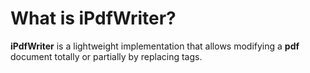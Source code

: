 
# What is iPdfWriter?
**iPdfWriter** is a lightweight implementation that allows modifying a **pdf** document totally or partially by replacing tags.
